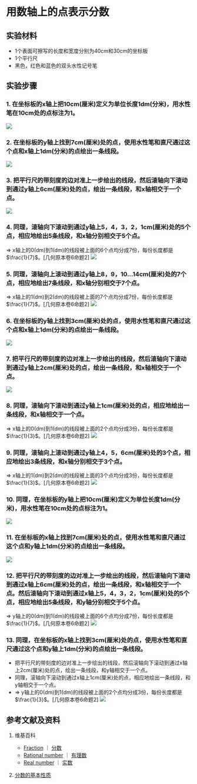 # 用数轴上的点表示分数

## 实验材料

- 1个表面可擦写的长度和宽度分别为40cm和30cm的坐标板
- 1个平行尺
- 黑色，红色和蓝色的双头水性记号笔

## 实验步骤

### 1. 在坐标板的x轴上把10cm(厘米)定义为单位长度1dm(分米)，用水性笔在10cm处的点标注为1。
![](/images/数系/可比数和不可比数/用数轴上的点表示分数/1a1.jpg)

### 2. 在坐标板的y轴上找到7cm(厘米)处的点，使用水性笔和直尺通过这个点和x轴上1dm(分米)的点绘出一条线段。	
![](/images/数系/可比数和不可比数/用数轴上的点表示分数/2a1.jpg)

### 3. 把平行尺的带刻度的边对准上一步绘出的线段，然后滚轴向下滚动到通过y轴上6cm(厘米)处的点，绘出一条线段，和x轴相交于一个点。
![](/images/数系/可比数和不可比数/用数轴上的点表示分数/3a1.jpg)

### 4. 同理，滚轴向下滚动到通过y轴上5，4，3，2，1cm(厘米)处的5个点，相应地绘出5条线段，和x轴分别相交于5个点。
 ⇒ x轴上的0(dm)到1(dm)的线段被上面的6个点均分成7份，每份长度都是 $\frac{1}{7}$。[几何原本卷6命题2]
![](/images/数系/可比数和不可比数/用数轴上的点表示分数/4a1.jpg)

### 5. 同理，滚轴向上滚动到通过y轴上8，9，10...14cm(厘米)处的7个点，相应地绘出7条线段，和x轴分别相交于7个点。
⇒ x轴上的1(dm)到2(dm)的线段被上面的7个点均分成7份，每份长度都是 $\frac{1}{7}$。[几何原本卷6命题2]
![](/images/数系/可比数和不可比数/用数轴上的点表示分数/5a1.jpg)

### 6. 在坐标板的y轴上找到3cm(厘米)处的点，使用水性笔和直尺通过这个点和x轴上1dm(分米)的点绘出一条线段。
![](/images/数系/可比数和不可比数/用数轴上的点表示分数/6a1.jpg)

### 7. 把平行尺的带刻度的边对准上一步绘出的线段，然后滚轴向下滚动到通过y轴上2cm(厘米)处的点，绘出一条线段，和x轴相交于一个点。
![](/images/数系/可比数和不可比数/用数轴上的点表示分数/7a1.jpg)

### 8. 同理，滚轴向下滚动到通过y轴上1cm(厘米)处的点，相应地绘出一条线段，和x轴相交于一个点。
⇒ x轴上的0(dm)到1(dm)的线段被上面的2个点均分成3份，每份长度都是 $\frac{1}{3}$。[几何原本卷6命题2]
![](/images/数系/可比数和不可比数/用数轴上的点表示分数/8a1.jpg)

### 9. 同理，滚轴向上滚动到通过y轴上4，5，6cm(厘米)处的3个点，相应地绘出3条线段，和x轴分别相交于3个点。
 ⇒ x轴上的1(dm)到2(dm)的线段被上面的3个点均分成3份，每份长度都是 $\frac{1}{3}$。[几何原本卷6命题2]
![](/images/数系/可比数和不可比数/用数轴上的点表示分数/9a1.jpg)

### 10. 同理，在坐标板的y轴上把10cm(厘米)定义为单位长度1dm(分米)，用水性笔在10cm处的点标注为1。
![](/images/数系/可比数和不可比数/用数轴上的点表示分数/10a1.jpg)

### 11. 在坐标板的x轴上找到7cm(厘米)处的点，使用水性笔和直尺通过这个点和y轴上1dm(分米)的点绘出一条线段。
![](/images/数系/可比数和不可比数/用数轴上的点表示分数/11a1.jpg)

### 12. 把平行尺的带刻度的边对准上一步绘出的线段，然后滚轴向下滚动到通过x轴上6cm(厘米)处的点，绘出一条线段，和x轴相交于一个点。然后滚轴向下滚动到通过x轴上5，4，3，2，1cm(厘米)处的5个点，相应地绘出5条线段，和y轴分别相交于5个点。
⇒ y轴上的0(dm)到1(dm)的线段被上面的6个点均分成7份，每份长度都是 $\frac{1}{7}$。[几何原本卷6命题2]
![](/images/数系/可比数和不可比数/用数轴上的点表示分数/12a1.jpg)

### 13. 同理，在坐标板的x轴上找到3cm(厘米)处的点，使用水性笔和直尺通过这个点和y轴上1dm(分米)的点绘出一条线段。	
- 把平行尺的带刻度的边对准上一步绘出的线段，然后滚轴向下滚动到通过x轴上2cm(厘米)处的点，绘出一条线段，和y轴相交于一个点。
- 同理，滚轴向下滚动到通过x轴上1cm(厘米)处的点，相应地绘出一条线段，和y轴相交于一个点。
- ⇒ y轴上的0(dm)到1(dm)的线段被上面的2个点均分成3份，每份长度都是 $\frac{1}{3}$。[几何原本卷6命题2]
![](/images/数系/可比数和不可比数/用数轴上的点表示分数/13a1.jpg)

## 参考文献及资料

1. 维基百科
	- [Fraction](https://en.wikipedia.org/wiki/Fraction) ｜  [分数](https://zh.wikipedia.org/wiki/%E5%88%86%E6%95%B8) 
	- [Rational number](https://en.wikipedia.org/wiki/Rational_number) ｜ [有理数](https://zh.wikipedia.org/wiki/%E6%9C%89%E7%90%86%E6%95%B0)
	- [Real number](https://en.wikipedia.org/wiki/Real_number) ｜ [实数](https://zh.wikipedia.org/wiki/%E5%AE%9E%E6%95%B0)
	
2. [分数的基本性质](https://baike.baidu.com/item/%E5%88%86%E6%95%B0%E7%9A%84%E5%9F%BA%E6%9C%AC%E6%80%A7%E8%B4%A8/2821677?fr=aladdin) 

